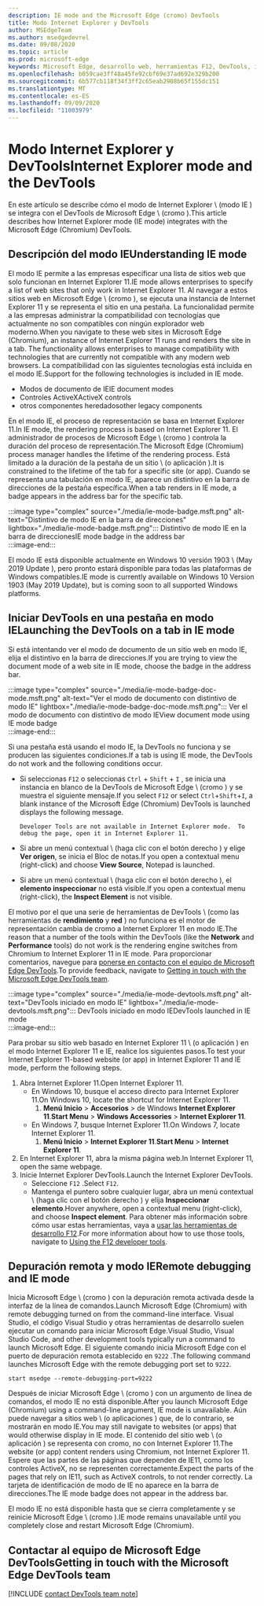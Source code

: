 ```yaml
---
description: IE mode and the Microsoft Edge (cromo) DevTools
title: Modo Internet Explorer y DevTools
author: MSEdgeTeam
ms.author: msedgedevrel
ms.date: 09/08/2020
ms.topic: article
ms.prod: microsoft-edge
keywords: Microsoft Edge, desarrollo web, herramientas F12, DevTools, ie11, Internet Explorer 11, modo IE
ms.openlocfilehash: b059cae3ff48a45fe92cbf69e37ad692e329b200
ms.sourcegitcommit: 6b577cb118f34f3ff2c65eab2908b65f155dc151
ms.translationtype: MT
ms.contentlocale: es-ES
ms.lasthandoff: 09/09/2020
ms.locfileid: "11003979"
---
```

# <span data-ttu-id="1bea2-104">Modo Internet Explorer y DevTools</span><span class="sxs-lookup"><span data-stu-id="1bea2-104">Internet Explorer mode and the DevTools</span></span>  

<span data-ttu-id="1bea2-105">En este artículo se describe cómo el modo de Internet Explorer \ (modo IE \) se integra con el DevTools de Microsoft Edge \ (cromo \).</span><span class="sxs-lookup"><span data-stu-id="1bea2-105">This article describes how Internet Explorer mode \(IE mode\) integrates with the Microsoft Edge \(Chromium\) DevTools.</span></span>  

## <span data-ttu-id="1bea2-106">Descripción del modo IE</span><span class="sxs-lookup"><span data-stu-id="1bea2-106">Understanding IE mode</span></span>  

<span data-ttu-id="1bea2-107">El modo IE permite a las empresas especificar una lista de sitios web que solo funcionan en Internet Explorer 11.</span><span class="sxs-lookup"><span data-stu-id="1bea2-107">IE mode allows enterprises to specify a list of web sites that only work in Internet Explorer 11.</span></span>  <span data-ttu-id="1bea2-108">Al navegar a estos sitios web en Microsoft Edge \ (cromo \), se ejecuta una instancia de Internet Explorer 11 y se representa el sitio en una pestaña.  La funcionalidad permite a las empresas administrar la compatibilidad con tecnologías que actualmente no son compatibles con ningún explorador web moderno.</span><span class="sxs-lookup"><span data-stu-id="1bea2-108">When you navigate to these web sites in Microsoft Edge \(Chromium\), an instance of Internet Explorer 11 runs and renders the site in a tab.  The functionality allows enterprises to manage compatibility with technologies that are currently not compatible with any modern web browsers.</span></span>  <span data-ttu-id="1bea2-109">La compatibilidad con las siguientes tecnologías está incluida en el modo IE.</span><span class="sxs-lookup"><span data-stu-id="1bea2-109">Support for the following technologies is included in IE mode.</span></span>  

*   <span data-ttu-id="1bea2-110">Modos de documento de IE</span><span class="sxs-lookup"><span data-stu-id="1bea2-110">IE document modes</span></span>  
*   <span data-ttu-id="1bea2-111">Controles ActiveX</span><span class="sxs-lookup"><span data-stu-id="1bea2-111">ActiveX controls</span></span>  
*   <span data-ttu-id="1bea2-112">otros componentes heredados</span><span class="sxs-lookup"><span data-stu-id="1bea2-112">other legacy components</span></span>  

<span data-ttu-id="1bea2-113">En el modo IE, el proceso de representación se basa en Internet Explorer 11.</span><span class="sxs-lookup"><span data-stu-id="1bea2-113">In IE mode, the rendering process is based on Internet Explorer 11.</span></span>  <span data-ttu-id="1bea2-114">El administrador de procesos de Microsoft Edge \ (cromo \) controla la duración del proceso de representación.</span><span class="sxs-lookup"><span data-stu-id="1bea2-114">The Microsoft Edge \(Chromium\) process manager handles the lifetime of the rendering process.</span></span>  <span data-ttu-id="1bea2-115">Está limitado a la duración de la pestaña de un sitio \ (o aplicación \).</span><span class="sxs-lookup"><span data-stu-id="1bea2-115">It is constrained to the lifetime of the tab for a specific site \(or app\).</span></span>  <span data-ttu-id="1bea2-116">Cuando se representa una tabulación en modo IE, aparece un distintivo en la barra de direcciones de la pestaña específica.</span><span class="sxs-lookup"><span data-stu-id="1bea2-116">When a tab renders in IE mode, a badge appears in the address bar for the specific tab.</span></span>  

:::image type="complex" source="./media/ie-mode-badge.msft.png" alt-text="Distintivo de modo IE en la barra de direcciones" lightbox="./media/ie-mode-badge.msft.png":::
   <span data-ttu-id="1bea2-118">Distintivo de modo IE en la barra de direcciones</span><span class="sxs-lookup"><span data-stu-id="1bea2-118">IE mode badge in the address bar</span></span>  
:::image-end:::  

<span data-ttu-id="1bea2-119">El modo IE está disponible actualmente en Windows 10 versión 1903 \ (May 2019 Update \), pero pronto estará disponible para todas las plataformas de Windows compatibles.</span><span class="sxs-lookup"><span data-stu-id="1bea2-119">IE mode is currently available on Windows 10 Version 1903 \(May 2019 Update\), but is coming soon to all supported Windows platforms.</span></span>  

## <span data-ttu-id="1bea2-120">Iniciar DevTools en una pestaña en modo IE</span><span class="sxs-lookup"><span data-stu-id="1bea2-120">Launching the DevTools on a tab in IE mode</span></span>  

<span data-ttu-id="1bea2-121">Si está intentando ver el modo de documento de un sitio web en modo IE, elija el distintivo en la barra de direcciones.</span><span class="sxs-lookup"><span data-stu-id="1bea2-121">If you are trying to view the document mode of a web site in IE mode, choose the badge in the address bar.</span></span>  

:::image type="complex" source="./media/ie-mode-badge-doc-mode.msft.png" alt-text="Ver el modo de documento con distintivo de modo IE" lightbox="./media/ie-mode-badge-doc-mode.msft.png":::
   <span data-ttu-id="1bea2-123">Ver el modo de documento con distintivo de modo IE</span><span class="sxs-lookup"><span data-stu-id="1bea2-123">View document mode using IE mode badge</span></span>  
:::image-end:::  

<span data-ttu-id="1bea2-124">Si una pestaña está usando el modo IE, la DevTools no funciona y se producen las siguientes condiciones.</span><span class="sxs-lookup"><span data-stu-id="1bea2-124">If a tab is using IE mode, the DevTools do not work and the following conditions occur.</span></span>

*   <span data-ttu-id="1bea2-125">Si seleccionas `F12` o seleccionas `Ctrl` + `Shift` + `I` , se inicia una instancia en blanco de la DevTools de Microsoft Edge \ (cromo \) y se muestra el siguiente mensaje.</span><span class="sxs-lookup"><span data-stu-id="1bea2-125">If you select `F12` or select `Ctrl`+`Shift`+`I`, a blank instance of the Microsoft Edge \(Chromium\) DevTools is launched displays the following message.</span></span>  
    
    ```text
    Developer Tools are not available in Internet Explorer mode.  To debug the page, open it in Internet Explorer 11.
    ```  
    
*   <span data-ttu-id="1bea2-126">Si abre un menú contextual \ (haga clic con el botón derecho \) y elige **Ver origen**, se inicia el Bloc de notas.</span><span class="sxs-lookup"><span data-stu-id="1bea2-126">If you open a contextual menu \(right-click\) and choose **View Source**, Notepad is launched.</span></span>  
*   <span data-ttu-id="1bea2-127">Si abre un menú contextual \ (haga clic con el botón derecho \), el **elemento inspeccionar** no está visible.</span><span class="sxs-lookup"><span data-stu-id="1bea2-127">If you open a contextual menu \(right-click\), the **Inspect Element** is not visible.</span></span>  

<span data-ttu-id="1bea2-128">El motivo por el que una serie de herramientas de DevTools \ (como las herramientas de **rendimiento** y **red** \) no funciona es el motor de representación cambia de cromo a Internet Explorer 11 en modo IE.</span><span class="sxs-lookup"><span data-stu-id="1bea2-128">The reason that a number of the tools within the DevTools \(like the **Network** and **Performance** tools\) do not work is the rendering engine switches from Chromium to Internet Explorer 11 in IE mode.</span></span>  <span data-ttu-id="1bea2-129">Para proporcionar comentarios, navegue para [ponerse en contacto con el equipo de Microsoft Edge DevTools](#getting-in-touch-with-the-microsoft-edge-devtools-team).</span><span class="sxs-lookup"><span data-stu-id="1bea2-129">To provide feedback, navigate to [Getting in touch with the Microsoft Edge DevTools team](#getting-in-touch-with-the-microsoft-edge-devtools-team).</span></span>  

:::image type="complex" source="./media/ie-mode-devtools.msft.png" alt-text="DevTools iniciado en modo IE" lightbox="./media/ie-mode-devtools.msft.png":::
   <span data-ttu-id="1bea2-131">DevTools iniciado en modo IE</span><span class="sxs-lookup"><span data-stu-id="1bea2-131">DevTools launched in IE mode</span></span>  
:::image-end:::  

<span data-ttu-id="1bea2-132">Para probar su sitio web basado en Internet Explorer 11 \ (o aplicación \) en el modo Internet Explorer 11 e IE, realice los siguientes pasos.</span><span class="sxs-lookup"><span data-stu-id="1bea2-132">To test your Internet Explorer 11-based website \(or app\) in Internet Explorer 11 and IE mode, perform the following steps.</span></span>  

1.  <span data-ttu-id="1bea2-133">Abra Internet Explorer 11.</span><span class="sxs-lookup"><span data-stu-id="1bea2-133">Open Internet Explorer 11.</span></span>  
    *   <span data-ttu-id="1bea2-134">En Windows 10, busque el acceso directo para Internet Explorer 11.</span><span class="sxs-lookup"><span data-stu-id="1bea2-134">On Windows 10, locate the shortcut for Internet Explorer 11.</span></span>
        1.  <span data-ttu-id="1bea2-135">**Menú Inicio**  >  **Accesorios**  >  de Windows **Internet Explorer 11**.</span><span class="sxs-lookup"><span data-stu-id="1bea2-135">**Start Menu** > **Windows Accessories** > **Internet Explorer 11**.</span></span>  
    *   <span data-ttu-id="1bea2-136">En Windows 7, busque Internet Explorer 11.</span><span class="sxs-lookup"><span data-stu-id="1bea2-136">On Windows 7, locate Internet Explorer 11.</span></span>
        1.  <span data-ttu-id="1bea2-137">**Menú Inicio**  >  **Internet Explorer 11**.</span><span class="sxs-lookup"><span data-stu-id="1bea2-137">**Start Menu** > **Internet Explorer 11**.</span></span>  
1.  <span data-ttu-id="1bea2-138">En Internet Explorer 11, abra la misma página web.</span><span class="sxs-lookup"><span data-stu-id="1bea2-138">In Internet Explorer 11, open the same webpage.</span></span>  
1.  <span data-ttu-id="1bea2-139">Inicie Internet Explorer DevTools.</span><span class="sxs-lookup"><span data-stu-id="1bea2-139">Launch the Internet Explorer DevTools.</span></span>  
    *   <span data-ttu-id="1bea2-140">Seleccione `F12` .</span><span class="sxs-lookup"><span data-stu-id="1bea2-140">Select `F12`.</span></span>  
    *   <span data-ttu-id="1bea2-141">Mantenga el puntero sobre cualquier lugar, abra un menú contextual \ (haga clic con el botón derecho \) y elija **Inspeccionar elemento**.</span><span class="sxs-lookup"><span data-stu-id="1bea2-141">Hover anywhere, open a contextual menu \(right-click\), and choose **Inspect element**.</span></span>  <span data-ttu-id="1bea2-142">Para obtener más información sobre cómo usar estas herramientas, vaya a [usar las herramientas de desarrollo F12][PreviousVersionsWindowsInternetExplorerDeveloperSamplesbg182326].</span><span class="sxs-lookup"><span data-stu-id="1bea2-142">For more information about how to use those tools, navigate to [Using the F12 developer tools][PreviousVersionsWindowsInternetExplorerDeveloperSamplesbg182326].</span></span>  

## <span data-ttu-id="1bea2-143">Depuración remota y modo IE</span><span class="sxs-lookup"><span data-stu-id="1bea2-143">Remote debugging and IE mode</span></span>  

<span data-ttu-id="1bea2-144">Inicia Microsoft Edge \ (cromo \) con la depuración remota activada desde la interfaz de la línea de comandos.</span><span class="sxs-lookup"><span data-stu-id="1bea2-144">Launch Microsoft Edge \(Chromium\) with remote debugging turned on from the command-line interface.</span></span>  <span data-ttu-id="1bea2-145">Visual Studio, el código Visual Studio y otras herramientas de desarrollo suelen ejecutar un comando para iniciar Microsoft Edge.</span><span class="sxs-lookup"><span data-stu-id="1bea2-145">Visual Studio, Visual Studio Code, and other development tools typically run a command to launch Microsoft Edge.</span></span>  <span data-ttu-id="1bea2-146">El siguiente comando inicia Microsoft Edge con el puerto de depuración remota establecido en `9222` .</span><span class="sxs-lookup"><span data-stu-id="1bea2-146">The following command launches Microsoft Edge with the remote debugging port set to `9222`.</span></span>  

```shell
start msedge --remote-debugging-port=9222
```  

<span data-ttu-id="1bea2-147">Después de iniciar Microsoft Edge \ (cromo \) con un argumento de línea de comandos, el modo IE no está disponible.</span><span class="sxs-lookup"><span data-stu-id="1bea2-147">After you launch Microsoft Edge \(Chromium\) using a command-line argument, IE mode is unavailable.</span></span>  <span data-ttu-id="1bea2-148">Aún puede navegar a sitios web \ (o aplicaciones \) que, de lo contrario, se mostrarán en modo IE.</span><span class="sxs-lookup"><span data-stu-id="1bea2-148">You may still navigate to websites \(or apps\) that would otherwise display in IE mode.</span></span> <span data-ttu-id="1bea2-149">El contenido del sitio web \ (o aplicación \) se representa con cromo, no con Internet Explorer 11.</span><span class="sxs-lookup"><span data-stu-id="1bea2-149">The website \(or app\) content renders using Chromium, not Internet Explorer 11.</span></span>  <span data-ttu-id="1bea2-150">Espere que las partes de las páginas que dependen de IE11, como los controles ActiveX, no se representen correctamente.</span><span class="sxs-lookup"><span data-stu-id="1bea2-150">Expect the parts of the pages that rely on IE11, such as ActiveX controls, to not render correctly.</span></span>  <span data-ttu-id="1bea2-151">La tarjeta de identificación de modo de IE no aparece en la barra de direcciones.</span><span class="sxs-lookup"><span data-stu-id="1bea2-151">The IE mode badge does not appear in the address bar.</span></span>  

<span data-ttu-id="1bea2-152">El modo IE no está disponible hasta que se cierra completamente y se reinicie Microsoft Edge \ (cromo \).</span><span class="sxs-lookup"><span data-stu-id="1bea2-152">IE mode remains unavailable until you completely close and restart Microsoft Edge \(Chromium\).</span></span>  

## <span data-ttu-id="1bea2-153">Contactar al equipo de Microsoft Edge DevTools</span><span class="sxs-lookup"><span data-stu-id="1bea2-153">Getting in touch with the Microsoft Edge DevTools team</span></span>  

[!INCLUDE [contact DevTools team note](./includes/contact-devtools-team-note.md)]  

<!-- links -->  

[PreviousVersionsWindowsInternetExplorerDeveloperSamplesbg182326]: /previous-versions/windows/internet-explorer/ie-developer/samples/bg182326(v%3dvs.85) "Usar las herramientas de desarrollo F12 | Microsoft docs"  